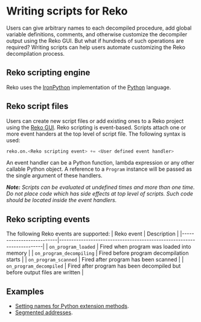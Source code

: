 # Writing scripts for Reko

Users can give arbitrary names to each decompiled procedure, add global variable definitions, comments, 
and otherwise customize the decompiler output using the Reko GUI. But what if hundreds of such operations are
required? Writing scripts can help users automate customizing the Reko decompilation process.

## Reko scripting engine

Reko uses the [IronPython](https://ironpython.net) implementation of the [Python](https://python.org/) language.

## Reko script files

Users can create new script files or add existing ones to a Reko project using the
[Reko GUI](gui.md#adding-script-files). Reko scripting is event-based. Scripts 
attach one or more event handers at the top level of script file. The following
syntax is used:
```Python
reko.on.<Reko scripting event> += <User defined event handler>
```
An event handler can be a Python function, lambda expression or any other callable
Python object. A reference to a `Program` instance will be passed as the single argument
 of these handlers.

_**Note:** Scripts can be evaluated at undefined times and more than one time. Do not place 
code which has side effects at top level of scripts. Such code should be located inside the event handlers._

## Reko scripting events

The following Reko events are supported:
| Reko event               | Description                                                           |
|--------------------------|-----------------------------------------------------------------------|
| `on_program_loaded`      | Fired when program was loaded into memory                             |
| `on_program_decompiling` | Fired before program decompilation starts                             |
| `on_program_scanned`     | Fired after program has been scanned                                  |
| `on_program_decompiled`  | Fired after program has been decompiled but before output files are written |

## Examples
- [Setting names for Python extension methods](/subjects/scripting/py_func_names.py).
- [Segmented addresses](/subjects/scripting/segmented.py).
